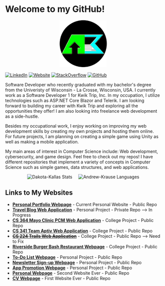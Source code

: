 # Welcome to my GitHub!

<p align="center"><a href="https://andrewkrause.dev/"><img width="30%" alt="Visit my website!" src="./assetts/KrauseMonologoCircle.png" /></a></p>

[![LinkedIn](https://img.shields.io/badge/-LinkedIn-informational?style=flat-square&logo=linkedin&logoColor=0072b1&colorB=616161&labelColor=black)](https://www.linkedin.com/in/andrew-krause-b6aa21179/)
[![Website](https://img.shields.io/badge/Web-Andrew-informational?style=flat-square&colorB=616161&labelColor=7CFC00)](https://andrewkrause.dev)
[![StackOverflow](https://img.shields.io/badge/-StackOverflow-informational?style=flat-square&logo=stackoverflow&logoColor=orange&colorB=616161&labelColor=black)](https://meta.stackoverflow.com/users/20171010/andrew-krause)
[![GitHub](https://img.shields.io/badge/-GitHub-informational?style=flat-square&logo=github&logoColor=white&colorB=616161&labelColor=black)](https://github.com/Andrew-EKrause?tab=repositories)

Software Developer who recently graduated with my bachelor's degree from the Univeristy of Wisconsin - La Crosse, Wisconsin, USA. I currently work as a Software Developer 1 for Kwik Trip, Inc. In my occupation, I utilize technologies such as ASP.NET Core Blazor and Telerik. I am looking forward to building my career with Kwik Trip and exploring all the opportunities they offer! I am also looking into freelance web development as a side-hustle.

Besides my occupational work, I enjoy working on improving my web development skills by creating my own projects and hosting them online. For future projects, I am planning on creating a simple game using Unity as well as making a mobile application.

My main areas of interest in Computer Science include: Web development, cybersecurity, and game design.
Feel free to check out my repos! I have different repositories that implement a variety of concepts in Computer Science such as simple games, data structures, and web applications.

<!--
<p align="center"> <img src="https://github-readme-stats.vercel.app/api?username=andrew-ekrause&show_icons=true&theme=react&count_private=true" alt="Andrew-EKrause Stats" /> 
&nbsp;&nbsp;&nbsp;
-->
<p align="center"> <img src="https://github-readme-stats.vercel.app/api?username=andrew-ekrause&show_icons=true&theme=react&count_private=true&hide_rank=true&hide=contribs" alt="Dakota-Kallas Stats" /> 
&nbsp;&nbsp;&nbsp;
<img src="https://github-readme-stats.vercel.app/api/top-langs?username=andrew-ekrause&show_icons=true&theme=react&count_private=true&layout=compact" alt="Andrew-Krause Languages" />

## Links to My Websites ##

- [**Personal Portfolio Webpage**](https://andrewkrause.dev/) - Current Personal Website - Public Repo
- [**Travel Blog Web Application**](https://www.travelblog.social/) - Personal Project - Private Repo --> In Progress 
- [**CS 364 Mayo Clinic PCM Web Application**](https://patient-care-manager.herokuapp.com/) - College Project - Public Repo
- [**CS 341 Team Aptiv Web Application**](https://team-aptiv-project.herokuapp.com/) - College Project - Public Repo
- ~~[**CS 224 Trails Web Application**](https://park-finder-project.herokuapp.com/)~~ - College Project - Public Repo --> Need to Fix
- [**Riverside Burger Bash Restaurant Webpage**](https://andrew-ekrause.github.io/RBB-Restaurant-Webpage/) - College Project - Public Repo
- [**To-Do List Webpage**](https://fast-wildwood-74587.herokuapp.com/) - Personal Project - Public Repo
- [**Newsletter Sign-up Webpage**](https://obscure-lake-09145.herokuapp.com/) - Personal Project - Public Repo
- [**App Promotion Webpage**](https://andrew-ekrause.github.io/HabitHelper-Promotional-Webpage/) - Personal Project - Public Repo
- [**Personal Webpage**](https://andrew-ekrause.github.io/Personal-Webpage/) - Second Website Ever - Public Repo
- [**CV Webpage**](https://andrew-ekrause.github.io/Curriculum-Vitae/) - First Website Ever - Public Repo

<!--
**Andrew-EKrause/Andrew-EKrause** is a ✨ _special_ ✨ repository because its `README.md` (this file) appears on your GitHub profile.

Here are some ideas to get you started:

- 🔭 I’m currently working on ...
- 🌱 I’m currently learning ...
- 👯 I’m looking to collaborate on ...
- 🤔 I’m looking for help with ...
- 💬 Ask me about ...
- 📫 How to reach me: ...
- ⚡ Fun fact: ...
-->
